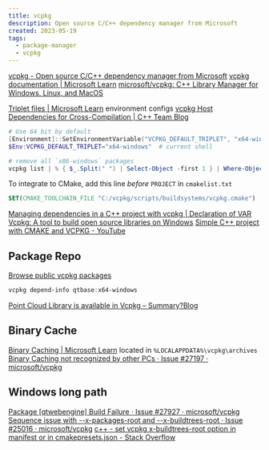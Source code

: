 ```yaml
---
title: vcpkg
description: Open source C/C++ dependency manager from Microsoft
created: 2023-05-19
tags:
  - package-manager
  - vcpkg
---
```


[vcpkg - Open source C/C++ dependency manager from Microsoft](https://vcpkg.io/en/)
[vcpkg documentation | Microsoft Learn](https://learn.microsoft.com/en-us/vcpkg/)
[microsoft/vcpkg: C++ Library Manager for Windows, Linux, and MacOS](https://github.com/Microsoft/vcpkg/)

[Triplet files | Microsoft Learn](https://learn.microsoft.com/en-us/vcpkg/users/triplets) environment configs
[vcpkg Host Dependencies for Cross-Compilation | C++ Team Blog](https://devblogs.microsoft.com/cppblog/vcpkg-host-dependencies/)

```powershell
# Use 64 bit by default
[Environment]::SetEnvironmentVariable("VCPKG_DEFAULT_TRIPLET", "x64-windows", "Machine")  # persist
$Env:VCPKG_DEFAULT_TRIPLET="x64-windows"  # current shell

# remove all `x86-windows` packages
vcpkg list | % { $_.Split(" ") | Select-Object -first 1 } | Where-Object { $_ -like "*:x86-windows" } | ForEach-Object -Process { vcpkg remove --recurse $_ }
```

To integrate to CMake, add this line _before_ `PROJECT` in `cmakelist.txt`

```cmake
SET(CMAKE_TOOLCHAIN_FILE "C:/vcpkg/scripts/buildsystems/vcpkg.cmake")
```

[Managing dependencies in a C++ project with vcpkg | Declaration of VAR](https://decovar.dev/blog/2022/10/30/cpp-dependencies-with-vcpkg/)
[Vcpkg: A tool to build open source libraries on Windows](https://www.kitware.com//vcpkg-a-tool-to-build-open-source-libraries-on-windows/)
[Simple C++ project with CMAKE and VCPKG - YouTube](https://www.youtube.com/watch?v=4z2jmDr36Fc)

## Package Repo

[Browse public vcpkg packages](https://vcpkg.io/en/packages.html)

```powershell
vcpkg depend-info qtbase:x64-windows
```

[Point Cloud Library is available in Vcpkg – Summary?Blog](http://unanancyowen.com/en/pcl-vcpkg/)

## Binary Cache

[Binary Caching | Microsoft Learn](https://learn.microsoft.com/en-us/vcpkg/users/binarycaching) located in `%LOCALAPPDATA%\vcpkg\archives`
[Binary Caching not recognized by other PCs · Issue #27197 · microsoft/vcpkg](https://github.com/microsoft/vcpkg/issues/27197)

## Windows long path

[Package [qtwebengine] Build Failure · Issue #27927 · microsoft/vcpkg](https://github.com/microsoft/vcpkg/issues/27927)
[Sequence issue with --x-packages-root and --x-buildtrees-root · Issue #25016 · microsoft/vcpkg](https://github.com/microsoft/vcpkg/issues/25016)
[c++ - set vcpkg x-buildtrees-root option in manifest or in cmakepresets.json - Stack Overflow](https://stackoverflow.com/questions/74656830/set-vcpkg-x-buildtrees-root-option-in-manifest-or-in-cmakepresets-json)
